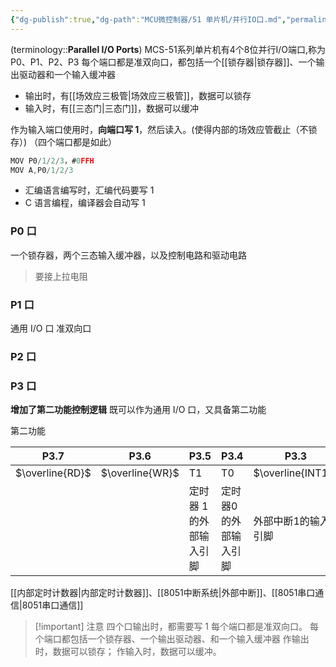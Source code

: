 ```yaml
---
{"dg-publish":true,"dg-path":"MCU微控制器/51 单片机/并行IO口.md","permalink":"/MCU微控制器/51 单片机/并行IO口/","dgPassFrontmatter":true,"noteIcon":"","created":"2024-06-09T21:52:54.268+08:00","updated":"2025-05-26T00:43:29.398+08:00"}
---
```



(terminology::**Parallel I/O Ports**)
MCS-51系列单片机有4个8位并行I/O端口,称为P0、P1、P2、P3
每个端口都是准双向口，都包括一个[[锁存器\|锁存器]]、一个输出驱动器和一个输入缓冲器
- 输出时，有[[场效应三极管\|场效应三极管]]，数据可以锁存
- 输入时，有[[三态门\|三态门]]，数据可以缓冲

作为输入端口使用时，**向端口写 1**，然后读入。(使得内部的场效应管截止（不锁存）)   （四个端口都是如此）

```C
MOV P0/1/2/3，#0FFH
MOV A,P0/1/2/3
```

- 汇编语言编写时，汇编代码要写 1
- C 语言编程，编译器会自动写 1

### P0 口
一个锁存器，两个三态输入缓冲器，以及控制电路和驱动电路
>要接上拉电阻

### P1 口
通用 I/O 口
准双向口

### P2 口

### P3 口
**增加了第二功能控制逻辑**
既可以作为通用 I/O 口，又具备第二功能

第二功能

| P3.7            | P3.6            | P3.5         | P3.4        | P3.3              | P3.2              | P3.1     | P3.0     |
| --------------- | --------------- | ------------ | ----------- | ----------------- | ----------------- | -------- | -------- |
| $\overline{RD}$ | $\overline{WR}$ | T1           | T0          | $\overline{INT1}$ | $\overline{INT0}$ | TXD      | RXD      |
|                 |                 | 定时器 1的外部输入引脚 | 定时器0的外部输入引脚 | 外部中断1的输入引脚        | 外部中断 0的输入引脚       | 串行通信发送数据 | 串行通信接收数据 |

[[内部定时计数器\|内部定时计数器]]、[[8051中断系统\|外部中断]]、[[8051串口通信\|8051串口通信]]

>[!important] 注意
>四个口输出时，都需要写 1
>每个端口都是准双向口。
>每个端口都包括一个锁存器、一个输出驱动器、和一个输入缓冲器
>作输出时，数据可以锁存；
>作输入时，数据可以缓冲。



